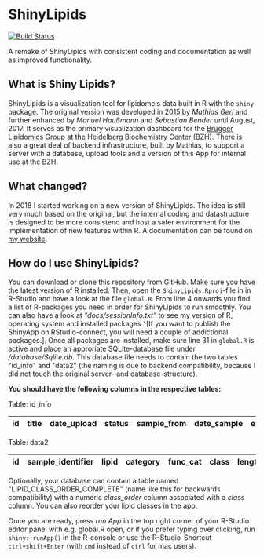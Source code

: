 # ShinyLipids

[![Build Status](https://travis-ci.com/jannikbuhr/ShinyLipids.svg?token=czApY9arsWuqNrp7yAYj&branch=dev)](https://travis-ci.com/jannikbuhr/ShinyLipids)

A remake of ShinyLipids with consistent coding and documentation as well as improved functionality.

## What is Shiny Lipids?

ShinyLipids is a visualization tool for lipidomcis data built in R with the `shiny` package. The original
version was developed in 2015 by _Mathias Gerl_ and further enhanced by _Manuel Haußmann_ and _Sebastian Bender_
until August, 2017. It serves as the primary visualization dashboard for the [Brügger Lipidomics Group](https://bzh.db-engine.de/default.asp?lfn=2241&fg=4289) at the Heidelberg Biochemistry Center (BZH).
There is also a great deal of backend infrastructure, built by Mathias, to support a server with a database,
upload tools and a version of this App for internal use at the BZH.

## What changed?

In 2018 I started working on a new version of ShinyLipids. The idea is still very much based on the original,
but the internal coding and datastructure is designed to be more consistend and host a safer environment for the
implementation of new features within R. A documentation can be found on [my website](https://jannikbuhr.github.io/doc/shinylipids/).

## How do I use ShinyLipids?

You can download or clone this repository from GitHub. Make sure you have the latest version of R installed.
Then, open the `ShinyLipids.Rproj`-file in in R-Studio and have a look at the file `global.R`. From line 4 onwards
you find a list of R-packages you need in order for ShinyLipids to run smoothly. You can also have a look
at _"docs/sessionInfo.txt"_ to see my version of R, operating system and installed packages ^[If you want to publish
the ShinyApp on RStudio-connect, you will need a couple of addictional packages.].
Once all packages are installed, make sure line 31 in `global.R` is active and place an approriate SQLite-database
file under _/database/Sqlite.db_. This database file needs to contain the two tables "id_info" and "data2"
(the naming is due to backend compatibility, because I did not touch the original server- and database-structure).

**You should have the following columns in the respective tables:**

Table: id_info

| id | title | date_upload | status | sample_from| date_sample | extracted_by | date_extraction | measured_by | date_measured | distinct_samples | data_lines | file | instruments |
|---|---|---|---|---|---|---|---|---|---|---|---|---|---|

Table: data2

id | sample_identifier | lipid | category | func_cat | class | length | db | oh | chains | chain_sums | sample | sample_replicate | sample_replicate_technical | value
|---|---|---|---|---|---|---|---|---|---|---|---|---|---|---|

Optionally, your database can contain a table named "LIPID_CLASS_ORDER_COMPLETE" (name like this for backwards compatibility) with
a numeric _class_order_ column associated with a _class_ column. You can also reorder your lipid classes in the app.

Once you are ready, press _run App_ in the top right corner of your R-Studio editor panel with e.g. global.R open, or
if you prefer typing over clicking, run `shiny::runApp()` in the R-console or use the R-Studio-Shortcut `ctrl+shift+Enter` (with `cmd` instead of `ctrl` for mac users).
